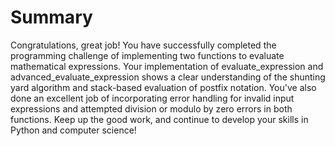 # Summary

Congratulations, great job! You have successfully completed the programming challenge of implementing two functions to evaluate mathematical expressions. Your implementation of evaluate_expression and advanced_evaluate_expression shows a clear understanding of the shunting yard algorithm and stack-based evaluation of postfix notation. You've also done an excellent job of incorporating error handling for invalid input expressions and attempted division or modulo by zero errors in both functions. Keep up the good work, and continue to develop your skills in Python and computer science!